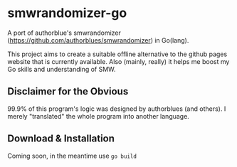 # smwrandomizer-go
A port of authorblue's smwrandomizer (https://github.com/authorblues/smwrandomizer) in Go(lang). 

This project aims to create a suitable offline alternative to the github pages website that is currently available.
Also (mainly, really) it helps me boost my Go skills and understanding of SMW.

## Disclaimer for the Obvious
99.9% of this program's logic was designed by authorblues (and others). I merely "translated" the whole program into another language.

## Download & Installation
Coming soon, in the meantime use `go build`
